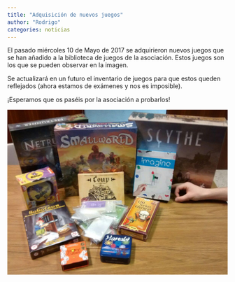 ```yaml
---
title: "Adquisición de nuevos juegos"
author: "Rodrigo"
categories: noticias
---
```


El pasado miércoles 10 de Mayo de 2017 se adquirieron nuevos juegos que se han añadido a la
biblioteca de juegos de la asociación. Estos juegos son los que se pueden observar en la imagen.

Se actualizará en un futuro el inventario de juegos para que estos queden reflejados (ahora estamos
de exámenes y nos es imposible).

¡Esperamos que os paséis por la asociación a probarlos!

![Fotografía de dudosa calidad de los juegos adquiridos][foto]

[foto]: /documents/new_games_17.1.png
